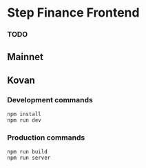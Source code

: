# Step Finance Frontend





### TODO


## Mainnet




## Kovan






### Development commands
```
npm install
npm run dev
```

### Production commands
```
npm run build
npm run server
```
